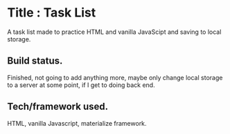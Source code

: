 # Title : Task List
A task list made to practice HTML and vanilla JavaScipt and saving to local storage.
## Build status.
Finished, not going to add anything more, maybe only change local storage to a server at some point, if I get to doing back end.
## Tech/framework used.
HTML, vanilla Javascript, materialize framework.
